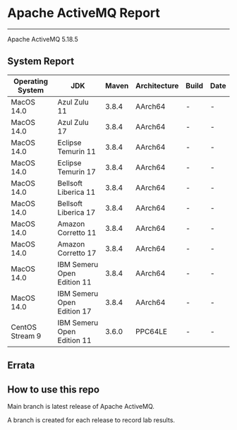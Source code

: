 # Apache ActiveMQ Report
--- 

Apache ActiveMQ 5.18.5

## System Report

| Operating System    | JDK       | Maven | Architecture | Build | Date  |
|---------------------|-----------|-------|--------------|-------|-------|
| MacOS 14.0          | Azul Zulu 11   | 3.8.4 | AArch64      | - | - |
| MacOS 14.0          | Azul Zulu 17   | 3.8.4 | AArch64      | - | - |
| MacOS 14.0          | Eclipse Temurin 11 | 3.8.4 | AArch64      | - | - |
| MacOS 14.0          | Eclipse Temurin 17 | 3.8.4 | AArch64      | - | - |
| MacOS 14.0          | Bellsoft Liberica 11 | 3.8.4 | AArch64      | - | - |
| MacOS 14.0          | Bellsoft Liberica 17| 3.8.4 | AArch64      | - | - |
| MacOS 14.0          | Amazon Corretto 11 | 3.8.4 | AArch64      | - | - |
| MacOS 14.0          | Amazon Corretto 17 | 3.8.4 | AArch64      | - | - |
| MacOS 14.0          | IBM Semeru Open Edition 11 | 3.8.4 | AArch64      | - | - |
| MacOS 14.0          | IBM Semeru Open Edition 17 | 3.8.4 | AArch64      | - | - |
| CentOS Stream 9     | IBM Semeru Open Edition 11 | 3.6.0 | PPC64LE      | - | - |


## Errata


## How to use this repo

Main branch is latest release of Apache ActiveMQ.

A branch is created for each release to record lab results.
